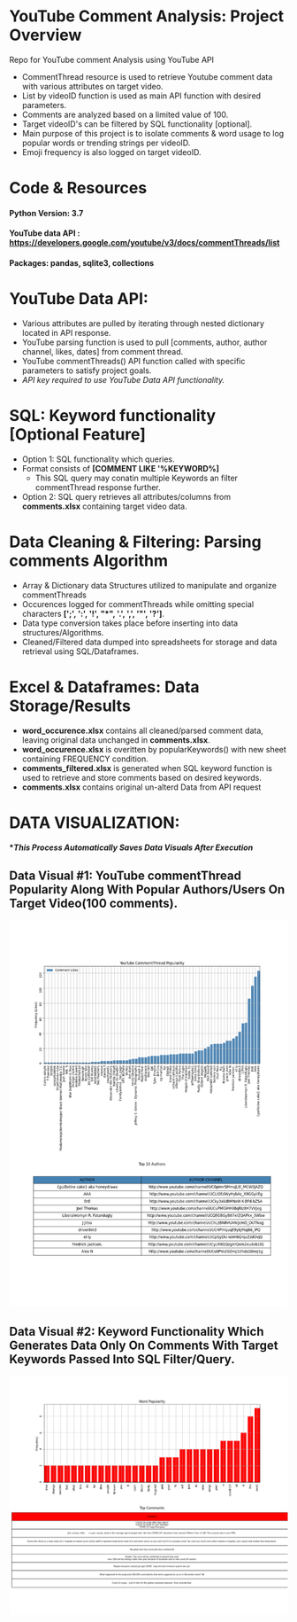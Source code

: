 # YouTube Comment Analysis: Project Overview
Repo for YouTube comment Analysis using YouTube API


- CommentThread resource is used to retrieve Youtube comment data with various attributes on target video.
- List by videoID function is used as main API function with desired parameters.
- Comments are analyzed based on a limited value of 100.
- Target videoID's can be filtered by SQL functionality [optional].
- Main purpose of this project is to isolate comments & word usage to log popular words or trending strings per videoID.
- Emoji frequency is also logged on target videoID.
 
 # Code & Resources 
 #### Python Version: 3.7
 #### YouTube data API : https://developers.google.com/youtube/v3/docs/commentThreads/list
 #### Packages: pandas, sqlite3, collections
  
 # YouTube Data API:
  - Various attributes are pulled by iterating through nested dictionary located in API response.
  - YouTube parsing function is used to pull [comments, author, author channel, likes, dates] from comment thread.
  - YouTube commentThreads() API function called with specific parameters to satisfy project goals.
  - *API key required to use YouTube Data API functionality.*
  
# SQL: Keyword functionality [Optional Feature]
  - Option 1: SQL functionality which queries.
  - Format consists of **[COMMENT LIKE '%KEYWORD%]**
    - This SQL query may conatin multiple Keywords an filter commentThread response further.
  - Option 2: SQL query retrieves all attributes/columns from **comments.xlsx** containing target video data.
  
# Data Cleaning & Filtering: Parsing comments Algorithm
  - Array & Dictionary data Structures utilized to manipulate and organize commentThreads
  - Occurences logged for commentThreads while omitting special characters **[';', ':', '!', "*", '.', ',', '"', '?']**.
  - Data type conversion takes place before inserting into data structures/Algorithms.
  - Cleaned/Filtered data dumped into spreadsheets for storage and data retrieval using SQL/Dataframes.
  
# Excel & Dataframes: Data Storage/Results
  - **word_occurence.xlsx** contains all cleaned/parsed comment data, leaving original data unchanged in **comments.xlsx**.
  - **word_occurence.xlsx** is overitten by popularKeywords() with new sheet containing FREQUENCY condition.
  - **comments_filtered.xlsx** is generated when SQL keyword function is used to retrieve and store comments based on desired keywords.
  - **comments.xlsx** contains original un-alterd Data from API request

# DATA VISUALIZATION: 
#### **This Process Automatically Saves Data Visuals After Execution*
## Data Visual #1: YouTube commentThread Popularity Along With Popular Authors/Users On Target Video(100 comments).
![](https://raw.githubusercontent.com/Adan-Macias/Youtube_Project/main/Data_Visuals/popularity_100.png)

## Data Visual #2: Keyword Functionality Which Generates Data Only On Comments With Target Keywords Passed Into SQL Filter/Query.
![](https://raw.githubusercontent.com/Adan-Macias/Youtube_Project/main/Data_Visuals/keyword_comments.png)




